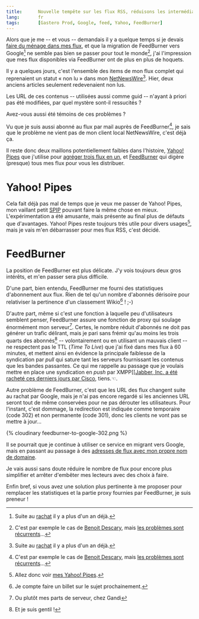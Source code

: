 ```yaml
---
title:      Nouvelle tempête sur les flux RSS, réduisons les intermédiaires !
lang:       fr
tags:       [Gastero Prod, Google, feed, Yahoo, FeedBurner]
---
```


Alors que je me -- et vous -- demandais il y a quelque temps si je devais [faire du ménage dans mes flux](/2008/07/faut-il-que-je-revienne-a-un-unique-flux-rss.html), et que la migration de FeedBurner vers Google[^1] ne semble pas bien se passer pour tout le monde[^2], j'ai l'impression que mes flux disponibles via FeedBurner ont de plus en plus de hoquets.


[^1]: Suite au [rachat](http://googleblog.blogspot.com/2007/06/adding-more-flare.html) il y a plus d'un an déjà.

[^2]: C'est par exemple le cas de [Benoit Descary](http://descary.com/feedburner-integre-a-google-rien-ne-va-plus/), mais [les problèmes sont récurrents](http://groups.google.com/group/feedburner/web/known-issues-workarounds)…

Il y a quelques jours, c'est l'ensemble des items de mon flux complet qui reprenaient un statut « non lu » dans mon [NetNewsWire](http://www.newsgator.com/Individuals/NetNewsWire/)[^1]. Hier, deux anciens articles seulement redevenaient non lus.

Les URL de ces contenus -- utilisées aussi comme guid -- n'ayant à priori pas été modifiées, par quel mystère sont-il ressucités ?

Avez-vous aussi été témoins de ces problèmes ?

Vu que je suis aussi abonné au flux par mail auprès de FeedBurner[^2], je sais que le problème ne vient pas de mon client local NetNewsWire, c'est déjà ça.

Il reste donc deux maillons potentiellement faibles dans l'histoire, [Yahoo! Pipes](http://pipes.yahoo.com/) que j'utilise pour [agréger trois flux en un](/2008/02/avis-de-turbulences-dans-les-flux-rss-de-gastero-prod.html), et [FeedBurner](http://www.feedburner.com/) qui digère (presque) tous mes flux pour vous les distribuer.

# Yahoo! Pipes


Cela fait déjà pas mal de temps que je veux me passer de Yahoo! Pipes, mon vaillant petit [SPIP](http://www.spip.net/) pouvant faire la même chose en mieux. L'expérimentation a été amusante, mais présente au final plus de défauts que d'avantages. Yahoo! Pipes reste toujours très utile pour divers usages[^3], mais je vais m'en débarrasser pour mes flux RSS, c'est décidé.

# FeedBurner


La position de FeedBurner est plus délicate. J'y vois toujours deux gros intérêts, et m'en passer sera plus difficile.

D'une part, bien entendu, FeedBurner me fourni des statistiques d'abonnement aux flux. Rien de tel qu'un nombre d'abonnés dérisoire pour relativiser la pertinence d'un classement Wikio[^4] ! ;-)

D'autre part, même si c'est une fonction à laquelle peu d'utilisateurs semblent penser, FeedBurner assure une fonction de proxy qui soulage énormément mon serveur[^5]. Certes, le nombre réduit d'abonnés ne doit pas générer un trafic délirant, mais je pari sans frémir qu'au moins les trois quarts des abonnés[^6] -- volontairement ou en utilisant un mauvais client -- ne respectent pas le TTL (*Time To Live*) que j'ai fixé dans mes flux à 60 minutes, et mettent ainsi en évidence la principale faiblesse de la syndication par *pull* qui sature tant les serveurs fournissant les contenus que les bandes passantes. Ce qui me rappelle au passage que je voulais mettre en place une syndication en *push* par XMPP[[[Jabber, Inc. a été racheté ces derniers jours par Cisco](http://newsroom.cisco.com/dlls/2008/corp_091908.html), tiens.☜.

Autre problème de FeedBurner, c'est que les URL des flux changent suite au rachat par Google, mais je n'ai pas encore regardé si les anciennes URL seront tout de même conservées pour ne pas dérouter les utilisateurs. Pour l'instant, c'est dommage, la redirection est indiquée comme temporaire (code 302) et non permanente (code 301), donc les clients ne vont pas se mettre à jour…

{% cloudinary feedburner-to-google-302.png %}


Il se pourrait que je continue à utiliser ce service en migrant vers Google, mais en passant au passage à des [adresses de flux avec mon propre nom de domaine](http://lapin-blanc.net/30/03/2008/feedburner-votre-nom-domaine/).

Je vais aussi sans doute réduire le nombre de flux pour encore plus simplifier et arrêter d'embêter mes lecteurs avec des choix à faire.

Enfin bref, si vous avez une solution plus pertinente à me proposer pour remplacer les statistiques et la partie proxy fournies par FeedBurner, je suis preneur !


[^1]: Oui, je suis abonné à mes propres flux pour contrôler qu'ils fonctionnent bien, et j'en connais qui devraient faire de même…

[^2]: Deux précautions valent mieux qu'une…

[^3]: Allez donc voir [mes Yahoo! Pipes](http://pipes.yahoo.com/nicolashoizey).

[^4]: Je compte faire un billet sur le sujet prochainement.

[^5]: Ou plutôt mes parts de serveur, chez Gandi

[^6]: Et je suis gentil !
